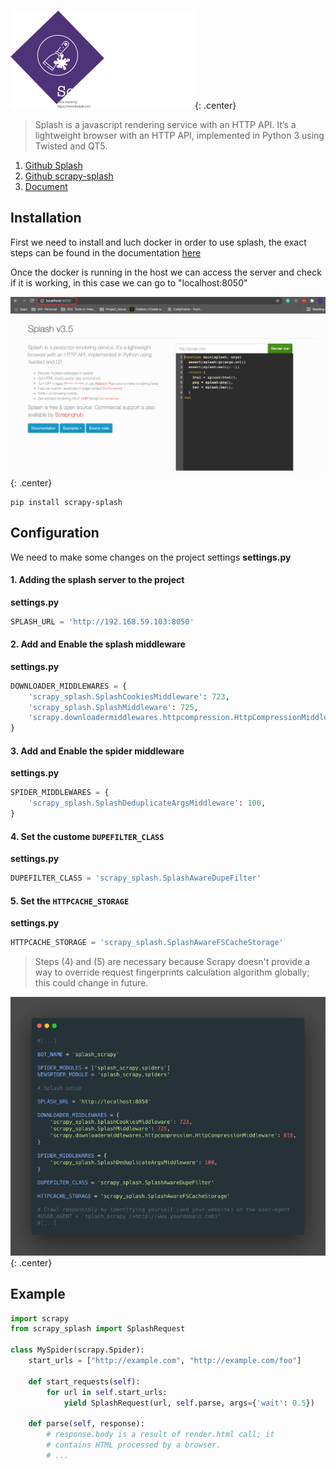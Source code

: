 ![scrapy](images/Scrapy_Splash.png){: .center}

>Splash is a javascript rendering service with an HTTP API. It’s a lightweight browser with an HTTP API, implemented in Python 3 using Twisted and QT5.

1. [Github Splash](https://github.com/scrapinghub/splash)
2. [Github scrapy-splash](https://github.com/scrapy-plugins/scrapy-splash)
3. [Document](https://splash.readthedocs.io/en/stable/index.html)

## Installation 

First we need to install and luch docker in order to use splash, the exact steps can be found in the documentation [here](https://splash.readthedocs.io/en/latest/install.html)

Once the docker is running in the host we can access the server and check if it is working, in this case we can go to "localhost:8050"

![scrapy](images/splash.png){: .center}

```
pip install scrapy-splash
```

## Configuration

We need to make some changes on the project settings **settings.py**

#### 1. Adding the splash server to the project

**settings.py**
```python
SPLASH_URL = 'http://192.168.59.103:8050'
```

#### 2. Add and Enable the splash middleware

**settings.py**
```python
DOWNLOADER_MIDDLEWARES = {
    'scrapy_splash.SplashCookiesMiddleware': 723,
    'scrapy_splash.SplashMiddleware': 725,
    'scrapy.downloadermiddlewares.httpcompression.HttpCompressionMiddleware': 810,
}
```
#### 3. Add and Enable the spider middleware

**settings.py**
```python
SPIDER_MIDDLEWARES = {
    'scrapy_splash.SplashDeduplicateArgsMiddleware': 100,
}
```
#### 4. Set the custome `DUPEFILTER_CLASS`

**settings.py**
```python
DUPEFILTER_CLASS = 'scrapy_splash.SplashAwareDupeFilter'
```

#### 5. Set the `HTTPCACHE_STORAGE`

**settings.py**
```python
HTTPCACHE_STORAGE = 'scrapy_splash.SplashAwareFSCacheStorage'
```

>Steps (4) and (5) are necessary because Scrapy doesn't provide a way to override request fingerprints calculation algorithm globally; this could change in future.

![scrapy](images/splash_settings.png){: .center}

## Example

```python 
import scrapy
from scrapy_splash import SplashRequest

class MySpider(scrapy.Spider):
    start_urls = ["http://example.com", "http://example.com/foo"]

    def start_requests(self):
        for url in self.start_urls:
            yield SplashRequest(url, self.parse, args={'wait': 0.5})

    def parse(self, response):
        # response.body is a result of render.html call; it
        # contains HTML processed by a browser.
        # ...
```














